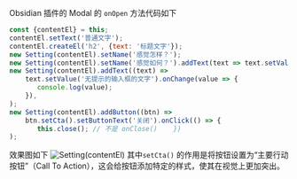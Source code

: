 Obsidian 插件的 Modal 的 `onOpen` 方法代码如下

```js
const {contentEl} = this;
contentEl.setText('普通文字');
contentEl.createEl('h2', {text: '标题文字'});
new Setting(contentEl).setName('感觉怎样？');
new Setting(contentEl).setName('感觉如何？').addText(text => text.setValue('还行'));
new Setting(contentEl).addText((text) =>
    text.setValue('无提示的输入框的文字').onChange(value => {
       console.log(value);
    }),
);
new Setting(contentEl).addButton((btn) =>
    btn.setCta().setButtonText('关闭').onClick(() => {
       this.close(); // 不是 onClose()    })
);
```

效果图如下
![Setting(contentEl)](<https://lib.zhaiduting.work.gd/uPic/Setting(contentEl).png>)
其中`setCta()` 的作用是将按钮设置为“主要行动按钮”（Call To Action），这会给按钮添加特定的样式，使其在视觉上更加突出。
